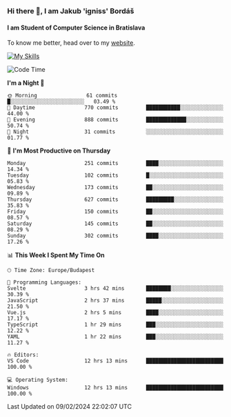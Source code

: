 ### Hi there 👋, I am Jakub 'igniss' Bordáš

#### I am Student of Computer Science in Bratislava
To know me better, head over to my [website](https://bordas.sk).

[![My Skills](https://skillicons.dev/icons?i=js,html,css,figma,svelte,java,kotlin,python,postgresql,typescript,nest,nodejs)](https://bordas.sk)


<!--START_SECTION:waka-->
![Code Time](http://img.shields.io/badge/Code%20Time-1%2C401%20hrs%2036%20mins-blue)

**I'm a Night 🦉** 

```text
🌞 Morning                61 commits          █░░░░░░░░░░░░░░░░░░░░░░░░   03.49 % 
🌆 Daytime                770 commits         ███████████░░░░░░░░░░░░░░   44.00 % 
🌃 Evening                888 commits         █████████████░░░░░░░░░░░░   50.74 % 
🌙 Night                  31 commits          ░░░░░░░░░░░░░░░░░░░░░░░░░   01.77 % 
```
📅 **I'm Most Productive on Thursday** 

```text
Monday                   251 commits         ████░░░░░░░░░░░░░░░░░░░░░   14.34 % 
Tuesday                  102 commits         █░░░░░░░░░░░░░░░░░░░░░░░░   05.83 % 
Wednesday                173 commits         ██░░░░░░░░░░░░░░░░░░░░░░░   09.89 % 
Thursday                 627 commits         █████████░░░░░░░░░░░░░░░░   35.83 % 
Friday                   150 commits         ██░░░░░░░░░░░░░░░░░░░░░░░   08.57 % 
Saturday                 145 commits         ██░░░░░░░░░░░░░░░░░░░░░░░   08.29 % 
Sunday                   302 commits         ████░░░░░░░░░░░░░░░░░░░░░   17.26 % 
```


📊 **This Week I Spent My Time On** 

```text
🕑︎ Time Zone: Europe/Budapest

💬 Programming Languages: 
Svelte                   3 hrs 42 mins       ████████░░░░░░░░░░░░░░░░░   30.39 % 
JavaScript               2 hrs 37 mins       █████░░░░░░░░░░░░░░░░░░░░   21.50 % 
Vue.js                   2 hrs 5 mins        ████░░░░░░░░░░░░░░░░░░░░░   17.17 % 
TypeScript               1 hr 29 mins        ███░░░░░░░░░░░░░░░░░░░░░░   12.22 % 
YAML                     1 hr 22 mins        ███░░░░░░░░░░░░░░░░░░░░░░   11.27 % 

🔥 Editors: 
VS Code                  12 hrs 13 mins      █████████████████████████   100.00 % 

💻 Operating System: 
Windows                  12 hrs 13 mins      █████████████████████████   100.00 % 
```


 Last Updated on 09/02/2024 22:02:07 UTC
<!--END_SECTION:waka-->
